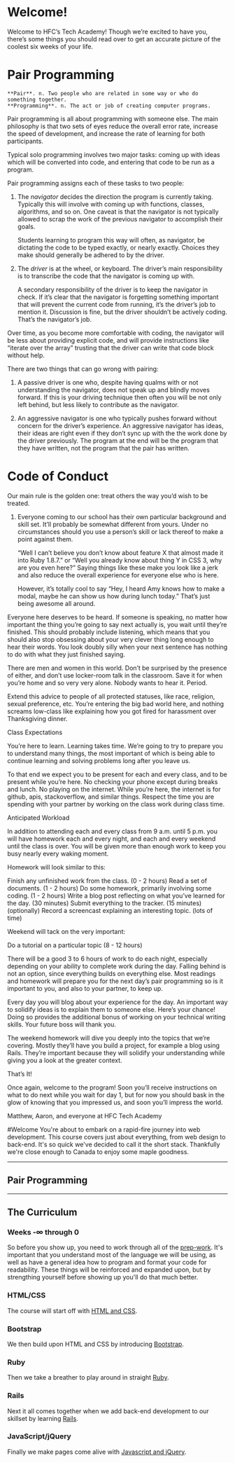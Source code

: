# Welcome!

Welcome to HFC’s Tech Academy!  Though we’re excited to have you, there’s some things you should read over to get an accurate picture of the coolest six weeks of your life.

# Pair Programming

~~~
**Pair**. n. Two people who are related in some way or who do something together.  
**Programming**. n. The act or job of creating computer programs.
~~~

Pair programming is all about programming with someone else.  The main philosophy is that two sets of eyes reduce the overall error rate, increase the speed of development, and increase the rate of learning for both participants.  

Typical solo programming involves two major tasks: coming up with ideas which will be converted into code, and entering that code to be run as a program.  

Pair programming assigns each of these tasks to two people:  

1.  The *navigator* decides the direction the program is currently taking.  Typically this will involve with coming up with functions, classes, algorithms, and so on.  One caveat is that the navigator is not typically allowed to scrap the work of the previous navigator to accomplish their goals.  
    
    Students learning to program this way will often, as navigator, be dictating the code to be typed exactly, or nearly exactly.  Choices they make should generally be adhered to by the driver.

2.  The *driver* is at the wheel, or keyboard.  The driver’s main responsibility is to transcribe the code that the navigator is coming up with.  

    A secondary responsibility of the driver is to keep the navigator in check.  If it’s clear that the navigator is forgetting something important that will prevent the current code from running, it’s the driver’s job to mention it.  Discussion is fine, but the driver shouldn’t be actively coding.  That’s the navigator’s job.  

Over time, as you become more comfortable with coding, the navigator will be less about providing explicit code, and will provide instructions like “iterate over the array” trusting that the driver can write that code block without help.  

There are two things that can go wrong with pairing:  

1. A passive driver is one who, despite having qualms with or not understanding the navigator, does not speak up and blindly moves forward.  If this is your driving technique then often you will be not only left behind, but less likely to contribute as the navigator.

2. An aggressive navigator is one who typically pushes forward without concern for the driver’s experience.  An aggressive navigator has ideas, their ideas are right even if they don’t sync up with the the work done by the driver previously.  The program at the end will be the program that they have written, not the program that the pair has written.

# Code of Conduct

Our main rule is the golden one: treat others the way you’d wish to be treated.  

1.  Everyone coming to our school has their own particular background and skill set.  It’ll probably be somewhat different from yours.  Under no circumstances should you use a person’s skill or lack thereof to make a point against them.

    “Well I can’t believe you don’t know about feature X that almost made it into Ruby 1.8.7.” or “Well you already know about thing Y in CSS 3, why are you even here?”  Saying things like these make you look like a jerk and also reduce the overall experience for everyone else who is here.

    However, it’s totally cool to say “Hey, I heard Amy knows how to make a modal, maybe he can show us how during lunch today.”  That’s just being awesome all around.

Everyone here deserves to be heard.  If someone is speaking, no matter how important the thing you’re going to say next actually is, you wait until they’re finished.  This should probably include listening, which means that you should also stop obsessing about your very clever thing long enough to hear their words.  You look doubly silly when your next sentence has nothing to do with what they just finished saying.

There are men and women in this world.  Don’t be surprised by the presence of either, and don’t use locker-room talk in the classroom.  Save it for when you’re home and so very very alone.  Nobody wants to hear it.  Period. 

Extend this advice to people of all protected statuses, like race, religion, sexual preference, etc.  You’re entering the big bad world here, and nothing screams low-class like explaining how you got fired for harassment over Thanksgiving dinner.

Class Expectations

You’re here to learn.  Learning takes time.  We’re going to try to prepare you to understand many things, the most important of which is being able to continue learning and solving problems long after you leave us.

To that end we expect you to be present for each and every class, and to be present while you’re here.  No checking your phone except during breaks and lunch.  No playing on the internet.  While you’re here, the internet is for github, apis, stackoverflow, and similar things.  Respect the time you are spending with your partner by working on the class work during class time.

Anticipated Workload

In addition to attending each and every class from 9 a.m. until 5 p.m. you will have homework each and every night, and each and every weekend until the class is over.  You will be given more than enough work to keep you busy nearly every waking moment.  

Homework will look similar to this:

Finish any unfinished work from the class. (0 - 2 hours)
Read a set of documents. (1 - 2 hours)
Do some homework, primarily involving some coding. (1 - 2 hours)
Write a blog post reflecting on what you’ve learned for the day. (30 minutes)
Submit everything to the tracker. (15 minutes)
(optionally) Record a screencast explaining an interesting topic. (lots of time)

Weekend will tack on the very important:

Do a tutorial on a particular topic (8 - 12 hours)

There will be a good 3 to 6 hours of work to do each night, especially depending on your ability to complete work during the day.  Falling behind is not an option, since everything builds on everything else.  Most readings and homework will prepare you for the next day’s pair programming so is it important to you, and also to your partner, to keep up.

Every day you will blog about your experience for the day.  An important way to solidify ideas is to explain them to someone else.  Here’s your chance!  Doing so provides the additional bonus of working on your technical writing skills.  Your future boss will thank you.

The weekend homework will dive you deeply into the topics that we’re covering.  Mostly they’ll have you build a project, for example a blog using Rails.  They’re important because they will solidify your understanding while giving you a look at the greater context.

That’s It!

Once again, welcome to the program!  Soon you’ll receive instructions on what to do next while you wait for day 1, but for now you should bask in the glow of knowing that you impressed us, and soon you’ll impress the world.


Matthew, Aaron, and everyone at HFC Tech Academy


#Welcome
You're about to embark on a rapid-fire journey into web development.  This course covers just about everything, from web design to back-end.  It's so quick we've decided to call it the short stack.  Thankfully we're close enough to Canada to enjoy some maple goodness.

---

## Pair Programming

---

## The Curriculum

### Weeks -∞ through 0
So before you show up, you need to work through all of the [prep-work](https://github.com/hfc-tech-academy/short_stack/tree/master/prep_work).  It's important that you understand most of the language we will be using, as well as have a general idea how to program and format your code for readability.  These things will be reinforced and expanded upon, but by strengthing yourself before showing up you'll do that much better.

### HTML/CSS
The course will start off with [HTML and CSS](https://github.com/hfc-tech-academy/html_css).

### Bootstrap
We then build upon HTML and CSS by introducing [Bootstrap](https://github.com/hfc-tech-academy/bootstrap).

### Ruby
Then we take a breather to play around in straight [Ruby](https://github.com/hfc-tech-academy/ruby).

### Rails
Next it all comes together when we add back-end development to our skillset by learning [Rails](https://github.com/hfc-tech-academy/rails).

### JavaScript/jQuery
Finally we make pages come alive with [Javascript and jQuery](https://github.com/hfc-tech-academy/javascript_jquery).
